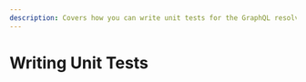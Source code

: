 ```yaml
---
description: Covers how you can write unit tests for the GraphQL resolver.
---
```


# Writing Unit Tests

